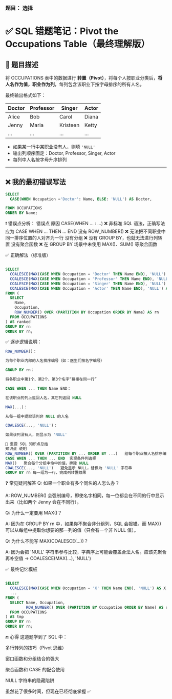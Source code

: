 ### 题目： 选择
# ✅ SQL 错题笔记：Pivot the Occupations Table（最终理解版）

## 📘 题目描述

将 OCCUPATIONS 表中的数据进行 **转置（Pivot）**，将每个人按职业分类后，**将人名作为值，职业作为列**，每列包含该职业下按字母排序的所有人名。

最终输出格式如下：

| Doctor | Professor | Singer | Actor |
|--------|-----------|--------|-------|
| Alice  | Bob       | Carol  | Diana |
| Jenny  | Maria     | Kristeen | Ketty |
| ...    | ...       | ...    | ...   |

- 如果某一行中某职业没有人，则填 `'NULL'`
- 输出列顺序固定：Doctor, Professor, Singer, Actor
- 每列中人名按字母升序排列

---

## ❌ 我的最初错误写法

```sql
SELECT
  CASE(WHEN Occupation ='Doctor': Name, ELSE: 'NULL') AS Doctor,

FROM OCCUPATIONS
ORDER BY Name;
```
❗ 错误点分析：
错误点	原因
CASE(WHEN ... : ...)	❌ 非标准 SQL 语法，正确写法应为 CASE WHEN ... THEN ... END
没有 ROW_NUMBER()	❌ 无法把不同职业中同一排序位置的人对齐为一行
没有分组	❌ 没有 GROUP BY，也就无法进行列转置
没有聚合函数	❌ 在 GROUP BY 场景中未使用 MAX()、SUM() 等聚合函数

✅ 正确解法（标准版）

```sql

SELECT 
  COALESCE(MAX(CASE WHEN Occupation = 'Doctor' THEN Name END), 'NULL') AS Doctor,
  COALESCE(MAX(CASE WHEN Occupation = 'Professor' THEN Name END), 'NULL') AS Professor,
  COALESCE(MAX(CASE WHEN Occupation = 'Singer' THEN Name END), 'NULL') AS Singer,
  COALESCE(MAX(CASE WHEN Occupation = 'Actor' THEN Name END), 'NULL') AS Actor
FROM (
  SELECT 
    Name,
    Occupation,
    ROW_NUMBER() OVER (PARTITION BY Occupation ORDER BY Name) AS rn
  FROM OCCUPATIONS
) AS ranked
GROUP BY rn
ORDER BY rn;
```
✅ 逐步逻辑说明：
```sql
ROW_NUMBER()：

为每个职业内部的人名排序编号（如：医生们按名字编号）

GROUP BY rn：

将各职业中第1个、第2个、第3个名字“拼接在同一行”

CASE WHEN ... THEN Name END：

在该职业的列上返回人名，其它列返回 NULL

MAX(...)：

从每一组中提取该列非 NULL 的人名

COALESCE(..., 'NULL')：

如果该列没有人，则显示为 'NULL'

🧠 重要 SQL 知识点总结
知识点	说明
ROW_NUMBER() OVER (PARTITION BY ... ORDER BY ...)	给每个职业按人名排序编号
CASE WHEN ... THEN ... END	实现条件列选择
MAX()	聚合每个分组中命中的值，排除 NULL
COALESCE(..., 'NULL')	避免显示 NULL，替换为 'NULL' 字符串
GROUP BY rn	每一组为一行，完成列转置效果
```
❓ 常见疑问解答
Q: 如果一个职业有多个同名的人怎么办？

A: ROW_NUMBER() 会强制编号，即使名字相同，每一位都会在不同的行中显示出来（比如两个 Jenny 会在不同行）。

Q: 为什么一定要用 MAX()？

A: 因为在 GROUP BY rn 中，如果你不聚合非分组列，SQL 会报错。而 MAX() 可以从每组中提取你想要的那一列的值（只会有一个非 NULL 值）。

Q: 为什么不能写 MAX(COALESCE(...))？

A: 因为会把 'NULL' 字符串参与比较，字典序上可能会覆盖合法人名。应该先聚合再补空值 → COALESCE(MAX(...), 'NULL')

✅ 最终记忆模板

```sql

SELECT
  COALESCE(MAX(CASE WHEN Occupation = 'X' THEN Name END), 'NULL') AS X,
  ...
FROM (
  SELECT Name, Occupation,
         ROW_NUMBER() OVER (PARTITION BY Occupation ORDER BY Name) AS rn
  FROM OCCUPATIONS
) AS tmp
GROUP BY rn
ORDER BY rn;
```
🔚 心得
这道题学到了 SQL 中：

多行转列的技巧（Pivot 思维）

窗口函数和分组结合的强大

聚合函数和 CASE 的配合使用

NULL 字符串的隐藏陷阱

虽然花了很多时间，但现在已经彻底掌握 ✅